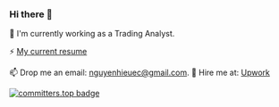 ### Hi there 👋

🔭 I'm currently working as a Trading Analyst.

⚡ [My current resume](https://docs.google.com/document/d/1pq3-ehP0ZvSfnXoQYAUyBzOzm-7ECrEihSbYZTRLYoQ/) 

📫 Drop me an email: nguyenhieuec@gmail.com.
🔭 Hire me at: [Upwork](https://www.upwork.com/freelancers/hieuqcf)

[![committers.top badge](https://user-badge.committers.top/vietnam/nguyenhieuec.svg)](https://user-badge.committers.top/vietnam/nguyenhieuec)
<!--
**nguyenhieuec/nguyenhieuec** is a ✨ _special_ ✨ repository because its `README.md` (this file) appears on your GitHub profile.

Here are some ideas to get you started:

- 🔭 I’m currently working on ...
- 🌱 I’m currently learning ...
- 👯 I’m looking to collaborate on ...
- 🤔 I’m looking for help with ...
- 💬 Ask me about ...
- 📫 How to reach me: ...
- 😄 Pronouns: ...
- ⚡ Fun fact: ...
-->
